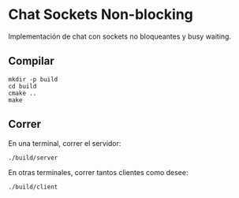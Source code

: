 # Chat Sockets Non-blocking
Implementación de chat con sockets no bloqueantes y busy waiting.
## Compilar
```
mkdir -p build
cd build
cmake ..
make
```
## Correr
En una terminal, correr el servidor:
```
./build/server
```
En otras terminales, correr tantos clientes como desee:
```
./build/client
```
